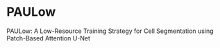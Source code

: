 # PAULow
PAULow: A Low-Resource Training Strategy for Cell Segmentation using Patch-Based Attention U-Net
